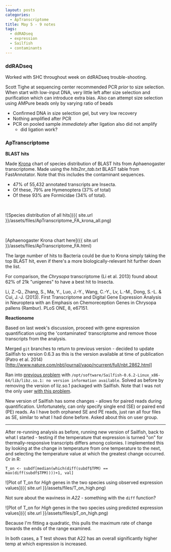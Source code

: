 ```yaml
---
layout: posts
categories: 
  - ApTranscriptome
title: May 5 - 9 notes
tags: 
  - ddRADseq
  - expression
  - Sailfish
  - contaminants
---
```


### ddRADseq

Worked with SHC throughout week on ddRADseq trouble-shooting. 

Scott Tighe at sequencing center recommended PCR *prior* to size selection. When start with low-input DNA, very little left after size selection and purification which can introduce extra bias. Also can attempt size selection using AMPure beads only by varying ratio of beads

* Confirmed DNA in size selection gel, but very low recovery
* Nothing amplified after PCR
* PCR on pooled sample *immediately* after ligation also did not amplify
    - did ligation work?  

### ApTranscriptome

**BLAST hits**

Made [Krona](http://sourceforge.net/p/krona/home/krona/) chart of species distribution of BLAST hits from Aphaenogaster transcriptome. Made using the *hits2nr_tab.txt* BLAST table from FastAnnotator. Note that this includes the contaminant sequences. 

* 47% of 55,432 annotated transcripts are Insecta. 
* Of these, 79% are Hymenoptera (37% of total)
* Of these 93% are Formicidae (34% of total). 

<br>

![Species distribution of all hits]({{ site.url }}/assets/files/ApTranscriptome_FA_krona_all.png)

<br>

[Aphaenogaster Krona chart here]({{ site.url }}/assets/files/ApTranscriptome_FA.html)

The large number of hits to Bacteria could be due to Krona simply taking the top BLAST hit, even if there's a more biologically-relevant hit further down the list. 

For comparison, the *Chrysopa* transcriptome (Li et al. 2013) found about 62% of 21k "unigenes" to have a best hit to Insecta.

Li, Z.-Q., Zhang, S., Ma, Y., Luo, J.-Y., Wang, C.-Y., Lv, L.-M., Dong, S.-L. & Cui, J.-J. (2013). First Transcriptome and Digital Gene Expression Analysis in Neuroptera with an Emphasis on Chemoreception Genes in Chrysopa pallens (Rambur). PLoS ONE, 8, e67151.

**Reactionome**

Based on last week's discussion, proceed with gene expression quantification using the 'contaminated' transcriptome and remove those transcripts from the analysis. 

Merged `git` branches to return to previous version - decided to update Sailfish to version 0.6.3 as this is the version available at time of publication (Patro et al. 2014)[http://www.nature.com/nbt/journal/vaop/ncurrent/full/nbt.2862.html]

Ran into [previous problem](https://groups.google.com/forum/#!searchin/sailfish-users/john/sailfish-users/QAbwRPE7QX4/_ba6Ll9yWIAJ) with `/opt/software/Sailfish-0.6.2-Linux_x86-64/lib/libz.so.1: no version information available`. Solved as before by removing the version of liz.so.1 packaged with Sailfish. Note that I was not the only user [with this problem](https://groups.google.com/forum/#!searchin/sailfish-users/libz/sailfish-users/TidtfxihOM8/0hvO_Z6Um34J).

New version of Sailfish has some changes - allows for paired reads during quantification. Unfortunately, can only specify single end (SE) or paired end (PE) reads. As I have both orphaned SE and PE reads, just ran all four files as SE, similar to what I had done before. Asked about this on user group.

------------------------------------------

After re-running analysis as before, running new version of Sailfish, back to what I started - testing if the temperature that expression is turned "on" for thermally-responsive transcripts differs among colonies.  I implemented this by looking at the change in temperature from one temperature to the next, and selecting the temperature value at which the greatest change occurred. Or in R:

~~~
T_on <- subdf[median(which(diff(subdf$TPM) == max(diff(subdf$TPM))))+1, val]
~~~

![Plot of T_on for *High* genes in the two species using observed expression values]({{ site.url }}/assets/files/T_on_high.png)

Not sure about the waviness in *A22* - something with the `diff` function?

![Plot of T_on for *High* genes in the two species using predicted expression values]({{ site.url }}/assets/files/pT_on_high.png)

Because I'm fitting a quadratic, this pulls the maximum rate of change towards the ends of the range examined.

In both cases, a T test shows that A22 has an overall significantly higher temp at which expression is increased.  



